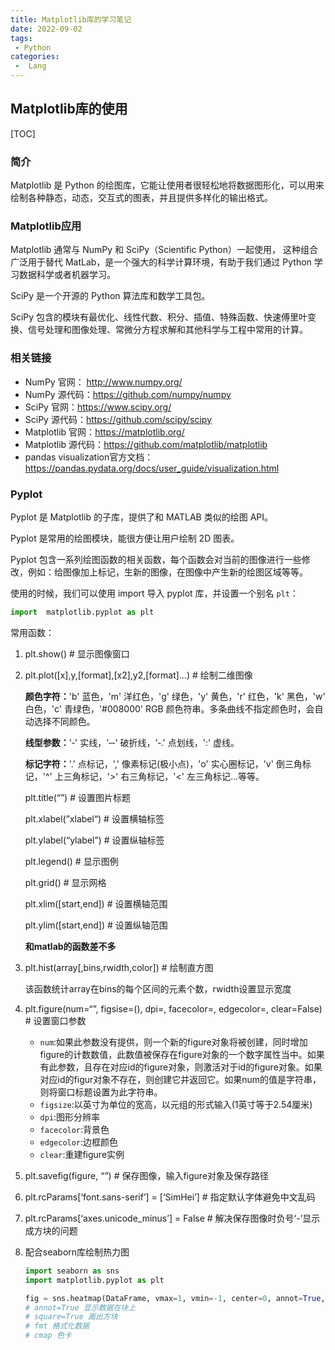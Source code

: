 ```yaml
---
title: Matplotlib库的学习笔记
date: 2022-09-02
tags:
 - Python
categories:
 -  Lang
---
```


## Matplotlib库的使用

[TOC]

### 简介

Matplotlib 是 Python 的绘图库，它能让使用者很轻松地将数据图形化，可以用来绘制各种静态，动态，交互式的图表，并且提供多样化的输出格式。

### Matplotlib应用

Matplotlib 通常与 NumPy 和 SciPy（Scientific Python）一起使用， 这种组合广泛用于替代 MatLab，是一个强大的科学计算环境，有助于我们通过 Python 学习数据科学或者机器学习。

SciPy 是一个开源的 Python 算法库和数学工具包。

SciPy 包含的模块有最优化、线性代数、积分、插值、特殊函数、快速傅里叶变换、信号处理和图像处理、常微分方程求解和其他科学与工程中常用的计算。

### 相关链接

* NumPy 官网： <http://www.numpy.org/>
* NumPy 源代码：<https://github.com/numpy/numpy>
* SciPy 官网：<https://www.scipy.org/>
* SciPy 源代码：<https://github.com/scipy/scipy>
* Matplotlib 官网：<https://matplotlib.org/>
* Matplotlib 源代码：<https://github.com/matplotlib/matplotlib>
* pandas visualization官方文档：<https://pandas.pydata.org/docs/user_guide/visualization.html>

### Pyplot

Pyplot 是 Matplotlib 的子库，提供了和 MATLAB 类似的绘图 API。

Pyplot 是常用的绘图模块，能很方便让用户绘制 2D 图表。

Pyplot 包含一系列绘图函数的相关函数，每个函数会对当前的图像进行一些修改，例如：给图像加上标记，生新的图像，在图像中产生新的绘图区域等等。

使用的时候，我们可以使用 import 导入 pyplot 库，并设置一个别名 `plt`：

```python
import  matplotlib.pyplot as plt
```

常用函数：

1. plt.show() # 显示图像窗口

2. plt.plot([x],y,[format],[x2],y2,[format]…) # 绘制二维图像

   **颜色字符：**'b' 蓝色，'m' 洋红色，'g' 绿色，'y' 黄色，'r' 红色，'k' 黑色，'w' 白色，'c' 青绿色，'#008000' RGB 颜色符串。多条曲线不指定颜色时，会自动选择不同颜色。

   **线型参数：**'‐' 实线，'‐‐' 破折线，'‐.' 点划线，':' 虚线。

   **标记字符：**'.' 点标记，',' 像素标记(极小点)，'o' 实心圈标记，'v' 倒三角标记，'^' 上三角标记，'>' 右三角标记，'<' 左三角标记...等等。

   plt.title(“”) # 设置图片标题

   plt.xlabel(”xlabel“) # 设置横轴标签

   plt.ylabel(“ylabel”) # 设置纵轴标签

   plt.legend() # 显示图例

   plt.grid() # 显示网格

   plt.xlim([start,end]) # 设置横轴范围

   plt.ylim([start,end]) # 设置纵轴范围

   **和matlab的函数差不多**

3. plt.hist(array[,bins,rwidth,color]) # 绘制直方图

   该函数统计array在bins的每个区间的元素个数，rwidth设置显示宽度

4. plt.figure(num=“”, figsise=(), dpi=, facecolor=, edgecolor=, clear=False)  # 设置窗口参数

   - `num`:如果此参数没有提供，则一个新的figure对象将被创建，同时增加figure的计数数值，此数值被保存在figure对象的一个数字属性当中。如果有此参数，且存在对应id的figure对象，则激活对于id的figure对象。如果对应id的figur对象不存在，则创建它并返回它。如果num的值是字符串，则将窗口标题设置为此字符串。
   - `figsize`:以英寸为单位的宽高，以元组的形式输入(1英寸等于2.54厘米)
   - `dpi`:图形分辨率
   - `facecolor`:背景色
   - `edgecolor`:边框颜色
   - `clear`:重建figure实例

5. plt.savefig(figure, “”)  # 保存图像，输入figure对象及保存路径

6. plt.rcParams[‘font.sans-serif’] = [‘SimHei’]  # 指定默认字体避免中文乱码

7. plt.rcParams[‘axes.unicode_minus’] = False  # 解决保存图像时负号‘-’显示成方块的问题

8. 配合seaborn库绘制热力图

   ```python
   import seaborn as sns
   import matplotlib.pyplot as plt
   
   fig = sns.heatmap(DataFrame, vmax=1, vmin=-1, center=0, annot=True, square=True, fmt='.2g')
   # annot=True 显示数据在块上
   # square=True 画出方块
   # fmt 格式化数据
   # cmap 色卡
   ```

   

